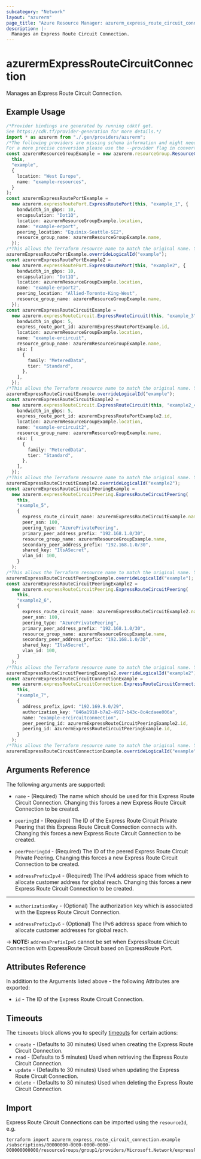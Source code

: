 ```yaml
---
subcategory: "Network"
layout: "azurerm"
page_title: "Azure Resource Manager: azurerm_express_route_circuit_connection"
description: |-
  Manages an Express Route Circuit Connection.
---
```


# azurermExpressRouteCircuitConnection

Manages an Express Route Circuit Connection.

## Example Usage

```typescript
/*Provider bindings are generated by running cdktf get.
See https://cdk.tf/provider-generation for more details.*/
import * as azurerm from "./.gen/providers/azurerm";
/*The following providers are missing schema information and might need manual adjustments to synthesize correctly: azurerm.
For a more precise conversion please use the --provider flag in convert.*/
const azurermResourceGroupExample = new azurerm.resourceGroup.ResourceGroup(
  this,
  "example",
  {
    location: "West Europe",
    name: "example-resources",
  }
);
const azurermExpressRoutePortExample =
  new azurerm.expressRoutePort.ExpressRoutePort(this, "example_1", {
    bandwidth_in_gbps: 10,
    encapsulation: "Dot1Q",
    location: azurermResourceGroupExample.location,
    name: "example-erport",
    peering_location: "Equinix-Seattle-SE2",
    resource_group_name: azurermResourceGroupExample.name,
  });
/*This allows the Terraform resource name to match the original name. You can remove the call if you don't need them to match.*/
azurermExpressRoutePortExample.overrideLogicalId("example");
const azurermExpressRoutePortExample2 =
  new azurerm.expressRoutePort.ExpressRoutePort(this, "example2", {
    bandwidth_in_gbps: 10,
    encapsulation: "Dot1Q",
    location: azurermResourceGroupExample.location,
    name: "example-erport2",
    peering_location: "Allied-Toronto-King-West",
    resource_group_name: azurermResourceGroupExample.name,
  });
const azurermExpressRouteCircuitExample =
  new azurerm.expressRouteCircuit.ExpressRouteCircuit(this, "example_3", {
    bandwidth_in_gbps: 5,
    express_route_port_id: azurermExpressRoutePortExample.id,
    location: azurermResourceGroupExample.location,
    name: "example-ercircuit",
    resource_group_name: azurermResourceGroupExample.name,
    sku: [
      {
        family: "MeteredData",
        tier: "Standard",
      },
    ],
  });
/*This allows the Terraform resource name to match the original name. You can remove the call if you don't need them to match.*/
azurermExpressRouteCircuitExample.overrideLogicalId("example");
const azurermExpressRouteCircuitExample2 =
  new azurerm.expressRouteCircuit.ExpressRouteCircuit(this, "example2_4", {
    bandwidth_in_gbps: 5,
    express_route_port_id: azurermExpressRoutePortExample2.id,
    location: azurermResourceGroupExample.location,
    name: "example-ercircuit2",
    resource_group_name: azurermResourceGroupExample.name,
    sku: [
      {
        family: "MeteredData",
        tier: "Standard",
      },
    ],
  });
/*This allows the Terraform resource name to match the original name. You can remove the call if you don't need them to match.*/
azurermExpressRouteCircuitExample2.overrideLogicalId("example2");
const azurermExpressRouteCircuitPeeringExample =
  new azurerm.expressRouteCircuitPeering.ExpressRouteCircuitPeering(
    this,
    "example_5",
    {
      express_route_circuit_name: azurermExpressRouteCircuitExample.name,
      peer_asn: 100,
      peering_type: "AzurePrivatePeering",
      primary_peer_address_prefix: "192.168.1.0/30",
      resource_group_name: azurermResourceGroupExample.name,
      secondary_peer_address_prefix: "192.168.1.0/30",
      shared_key: "ItsASecret",
      vlan_id: 100,
    }
  );
/*This allows the Terraform resource name to match the original name. You can remove the call if you don't need them to match.*/
azurermExpressRouteCircuitPeeringExample.overrideLogicalId("example");
const azurermExpressRouteCircuitPeeringExample2 =
  new azurerm.expressRouteCircuitPeering.ExpressRouteCircuitPeering(
    this,
    "example2_6",
    {
      express_route_circuit_name: azurermExpressRouteCircuitExample2.name,
      peer_asn: 100,
      peering_type: "AzurePrivatePeering",
      primary_peer_address_prefix: "192.168.1.0/30",
      resource_group_name: azurermResourceGroupExample.name,
      secondary_peer_address_prefix: "192.168.1.0/30",
      shared_key: "ItsASecret",
      vlan_id: 100,
    }
  );
/*This allows the Terraform resource name to match the original name. You can remove the call if you don't need them to match.*/
azurermExpressRouteCircuitPeeringExample2.overrideLogicalId("example2");
const azurermExpressRouteCircuitConnectionExample =
  new azurerm.expressRouteCircuitConnection.ExpressRouteCircuitConnection(
    this,
    "example_7",
    {
      address_prefix_ipv4: "192.169.9.0/29",
      authorization_key: "846a1918-b7a2-4917-b43c-8c4cdaee006a",
      name: "example-ercircuitconnection",
      peer_peering_id: azurermExpressRouteCircuitPeeringExample2.id,
      peering_id: azurermExpressRouteCircuitPeeringExample.id,
    }
  );
/*This allows the Terraform resource name to match the original name. You can remove the call if you don't need them to match.*/
azurermExpressRouteCircuitConnectionExample.overrideLogicalId("example");

```

## Arguments Reference

The following arguments are supported:

*   `name` - (Required) The name which should be used for this Express Route Circuit Connection. Changing this forces a new Express Route Circuit Connection to be created.

*   `peeringId` - (Required) The ID of the Express Route Circuit Private Peering that this Express Route Circuit Connection connects with. Changing this forces a new Express Route Circuit Connection to be created.

*   `peerPeeringId` - (Required) The ID of the peered Express Route Circuit Private Peering. Changing this forces a new Express Route Circuit Connection to be created.

*   `addressPrefixIpv4` - (Required) The IPv4 address space from which to allocate customer address for global reach. Changing this forces a new Express Route Circuit Connection to be created.

***

*   `authorizationKey` - (Optional) The authorization key which is associated with the Express Route Circuit Connection.

*   `addressPrefixIpv6` - (Optional) The IPv6 address space from which to allocate customer addresses for global reach.

\-> **NOTE:** `addressPrefixIpv6` cannot be set when ExpressRoute Circuit Connection with ExpressRoute Circuit based on ExpressRoute Port.

## Attributes Reference

In addition to the Arguments listed above - the following Attributes are exported:

* `id` - The ID of the Express Route Circuit Connection.

## Timeouts

The `timeouts` block allows you to specify [timeouts](https://www.terraform.io/language/resources/syntax#operation-timeouts) for certain actions:

* `create` - (Defaults to 30 minutes) Used when creating the Express Route Circuit Connection.
* `read` - (Defaults to 5 minutes) Used when retrieving the Express Route Circuit Connection.
* `update` - (Defaults to 30 minutes) Used when updating the Express Route Circuit Connection.
* `delete` - (Defaults to 30 minutes) Used when deleting the Express Route Circuit Connection.

## Import

Express Route Circuit Connections can be imported using the `resourceId`, e.g.

```console
terraform import azurerm_express_route_circuit_connection.example /subscriptions/00000000-0000-0000-0000-000000000000/resourceGroups/group1/providers/Microsoft.Network/expressRouteCircuits/circuit1/peerings/peering1/connections/connection1
```
